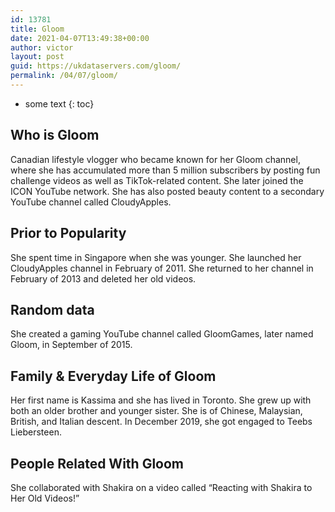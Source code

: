 ```yaml
---
id: 13781
title: Gloom
date: 2021-04-07T13:49:38+00:00
author: victor
layout: post
guid: https://ukdataservers.com/gloom/
permalink: /04/07/gloom/
---
```


* some text
{: toc}


## Who is Gloom



Canadian lifestyle vlogger who became known for her Gloom channel, where she has accumulated more than 5 million subscribers by posting fun challenge videos as well as TikTok-related content. She later joined the ICON YouTube network. She has also posted beauty content to a secondary YouTube channel called CloudyApples. 

                
                
                
## Prior to Popularity



She spent time in Singapore when she was younger. She launched her CloudyApples channel in February of 2011. She returned to her channel in February of 2013 and deleted her old videos.

                
                
                
## Random data



She created a gaming YouTube channel called GloomGames, later named Gloom, in September of 2015.

                
                
                
## Family & Everyday Life of Gloom



Her first name is Kassima and she has lived in Toronto. She grew up with both an older brother and younger sister. She is of Chinese, Malaysian, British, and Italian descent. In December 2019, she got engaged to Teebs Liebersteen.

                
                
                
## People Related With Gloom



She collaborated with Shakira on a video called &#8220;Reacting with Shakira to Her Old Videos!&#8221;

                
              
            
          
          
          